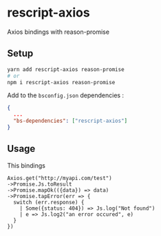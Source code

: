 # rescript-axios

Axios bindings with reason-promise

## Setup

```bash
yarn add rescript-axios reason-promise
# or
npm i rescript-axios reason-promise
```

Add to the `bsconfig.json` dependencies :

```json
{
  ...
  "bs-dependencies": ["rescript-axios"]
}
```

## Usage

This bindings

```rescript
Axios.get("http://myapi.com/test")
->Promise.Js.toResult
->Promise.mapOk(({data}) => data)
->Promise.tapError(err => {
  switch (err.response) {
    | Some({status: 404}) => Js.log("Not found")
    | e => Js.log2("an error occured", e)
  }
})
```
